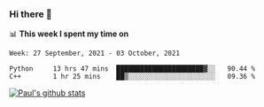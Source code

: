### Hi there 👋

📊 **This week I spent my time on**
<!--START_SECTION:waka-->
```text
Week: 27 September, 2021 - 03 October, 2021

Python     13 hrs 47 mins  ██████████████████████▓░░   90.44 % 
C++        1 hr 25 mins    ██▒░░░░░░░░░░░░░░░░░░░░░░   09.36 % 
```
<!--END_SECTION:waka-->


[![Paul's github stats](https://github-readme-stats.vercel.app/api?username=mickeyouyou&theme=dracula&show_icons=true)](https://github.com/anuraghazra/github-readme-stats)
